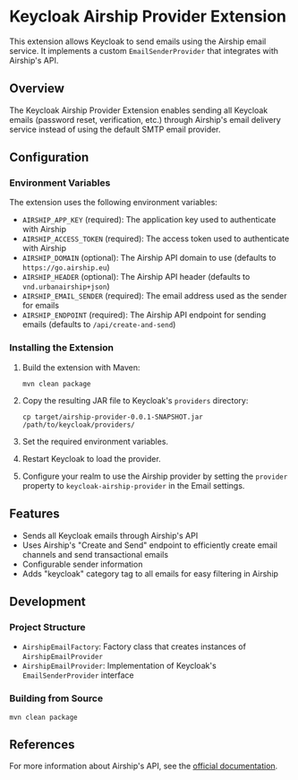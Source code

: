 # Keycloak Airship Provider Extension

This extension allows Keycloak to send emails using the Airship email service. It implements a custom `EmailSenderProvider` that integrates with Airship's API.

## Overview

The Keycloak Airship Provider Extension enables sending all Keycloak emails (password reset, verification, etc.) through Airship's email delivery service instead of using the default SMTP email provider.

## Configuration

### Environment Variables

The extension uses the following environment variables:

- `AIRSHIP_APP_KEY` (required): The application key used to authenticate with Airship
- `AIRSHIP_ACCESS_TOKEN` (required): The access token used to authenticate with Airship
- `AIRSHIP_DOMAIN` (optional): The Airship API domain to use (defaults to `https://go.airship.eu`)
- `AIRSHIP_HEADER` (optional): The Airship API header (defaults to `vnd.urbanairship+json`)
- `AIRSHIP_EMAIL_SENDER` (required): The email address used as the sender for emails
- `AIRSHIP_ENDPOINT` (required): The Airship API endpoint for sending emails (defaults to `/api/create-and-send`)

### Installing the Extension

1. Build the extension with Maven:
   ```
   mvn clean package
   ```

2. Copy the resulting JAR file to Keycloak's `providers` directory:
   ```
   cp target/airship-provider-0.0.1-SNAPSHOT.jar /path/to/keycloak/providers/
   ```

3. Set the required environment variables.

4. Restart Keycloak to load the provider.

5. Configure your realm to use the Airship provider by setting the `provider` property to `keycloak-airship-provider` in the Email settings.

## Features

- Sends all Keycloak emails through Airship's API
- Uses Airship's "Create and Send" endpoint to efficiently create email channels and send transactional emails
- Configurable sender information
- Adds "keycloak" category tag to all emails for easy filtering in Airship

## Development

### Project Structure

- `AirshipEmailFactory`: Factory class that creates instances of `AirshipEmailProvider`
- `AirshipEmailProvider`: Implementation of Keycloak's `EmailSenderProvider` interface

### Building from Source

```
mvn clean package
```

## References

For more information about Airship's API, see the [official documentation](https://docs.airship.com/api/ua/?openapi=http#). 
